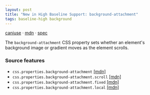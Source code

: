 ```yaml
---
layout: post
title: "New in High Baseline Support: background-attachment"
tags: baseline-high background
---
```


[caniuse](https://caniuse.com/?search=background-attachment) · [mdn](https://developer.mozilla.org/en-US/search?q=background-attachment) · [spec](https://drafts.csswg.org/css-backgrounds-3/#the-background-attachment)

The `background-attachment` CSS property sets whether an element's background image or gradient moves as the element scrolls.

### Source features

- ``css.properties.background-attachment`` [[mdn]](https://developer.mozilla.org/en-US/search?q=css.properties.background-attachment)
- ``css.properties.background-attachment.scroll`` [[mdn]](https://developer.mozilla.org/en-US/search?q=css.properties.background-attachment.scroll)
- ``css.properties.background-attachment.fixed`` [[mdn]](https://developer.mozilla.org/en-US/search?q=css.properties.background-attachment.fixed)
- ``css.properties.background-attachment.local`` [[mdn]](https://developer.mozilla.org/en-US/search?q=css.properties.background-attachment.local)
